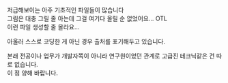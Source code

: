 저급해보이는 아주 기초적인 파일들이 많습니다 <br>
그림은 대충 그릴 줄 아는데 그걸 여기다 올릴 순 없었어요... OTL<br>
이런 파일 생성할 줄 몰라요... 

아울러 스스로 코딩한 게 아닌 경우 출처를 표기해두고 있습니다. <br>

본래 전공이나 업무가 개발자쪽이 아니라 연구원이었던 관계로 고급진 테크닉같은 건 따로 없습니다. <br>
이 점 양해 바랍니다. 
